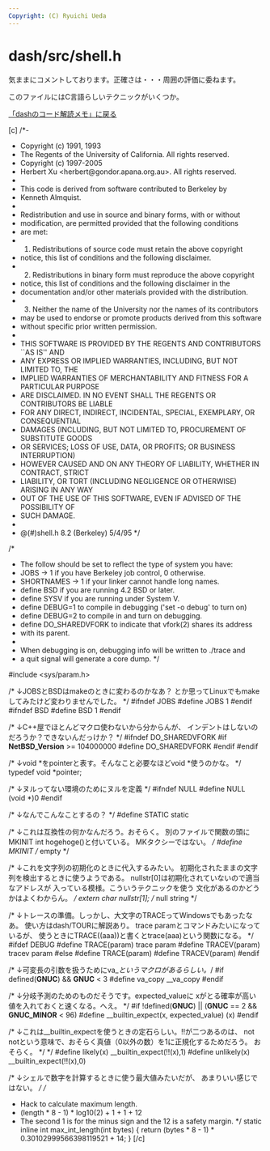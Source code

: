 ```yaml
---
Copyright: (C) Ryuichi Ueda
---
```



# dash/src/shell.h
気ままにコメントしております。正確さは・・・周囲の評価に委ねます。

このファイルにはC言語らしいテクニックがいくつか。


<a href="http://blog.ueda.asia/?page_id=4219" title="dashのコード解読メモ">「dashのコード解読メモ」に戻る</a>

[c]
/*-
 * Copyright (c) 1991, 1993
 *	The Regents of the University of California. All rights reserved.
 * Copyright (c) 1997-2005
 *	Herbert Xu &lt;herbert\@gondor.apana.org.au&gt;. All rights reserved.
 *
 * This code is derived from software contributed to Berkeley by
 * Kenneth Almquist.
 *
 * Redistribution and use in source and binary forms, with or without
 * modification, are permitted provided that the following conditions
 * are met:
 * 1. Redistributions of source code must retain the above copyright
 * notice, this list of conditions and the following disclaimer.
 * 2. Redistributions in binary form must reproduce the above copyright
 * notice, this list of conditions and the following disclaimer in the
 * documentation and/or other materials provided with the distribution.
 * 3. Neither the name of the University nor the names of its contributors
 * may be used to endorse or promote products derived from this software
 * without specific prior written permission.
 *
 * THIS SOFTWARE IS PROVIDED BY THE REGENTS AND CONTRIBUTORS ``AS IS'' AND
 * ANY EXPRESS OR IMPLIED WARRANTIES, INCLUDING, BUT NOT LIMITED TO, THE
 * IMPLIED WARRANTIES OF MERCHANTABILITY AND FITNESS FOR A PARTICULAR PURPOSE
 * ARE DISCLAIMED. IN NO EVENT SHALL THE REGENTS OR CONTRIBUTORS BE LIABLE
 * FOR ANY DIRECT, INDIRECT, INCIDENTAL, SPECIAL, EXEMPLARY, OR CONSEQUENTIAL
 * DAMAGES (INCLUDING, BUT NOT LIMITED TO, PROCUREMENT OF SUBSTITUTE GOODS
 * OR SERVICES; LOSS OF USE, DATA, OR PROFITS; OR BUSINESS INTERRUPTION)
 * HOWEVER CAUSED AND ON ANY THEORY OF LIABILITY, WHETHER IN CONTRACT, STRICT
 * LIABILITY, OR TORT (INCLUDING NEGLIGENCE OR OTHERWISE) ARISING IN ANY WAY
 * OUT OF THE USE OF THIS SOFTWARE, EVEN IF ADVISED OF THE POSSIBILITY OF
 * SUCH DAMAGE.
 *
 *	\@(#)shell.h	8.2 (Berkeley) 5/4/95
 */

/*
 * The follow should be set to reflect the type of system you have:
 *	JOBS -&gt; 1 if you have Berkeley job control, 0 otherwise.
 *	SHORTNAMES -&gt; 1 if your linker cannot handle long names.
 *	define BSD if you are running 4.2 BSD or later.
 *	define SYSV if you are running under System V.
 *	define DEBUG=1 to compile in debugging ('set -o debug' to turn on)
 *	define DEBUG=2 to compile in and turn on debugging.
 *	define DO_SHAREDVFORK to indicate that vfork(2) shares its address
 *	with its parent.
 *
 * When debugging is on, debugging info will be written to ./trace and
 * a quit signal will generate a core dump.
 */

#include &lt;sys/param.h&gt;

/* ↓JOBSとBSDはmakeのときに変わるのかなあ？
とか思ってLinuxでもmakeしてみたけど変わりませんでした。 */
#ifndef JOBS
#define JOBS 1
#endif
#ifndef BSD
#define BSD 1
#endif

/* ↓C++屋でほとんどマクロ使わないから分からんが、
インデントはしないのだろうか？できないんだっけか？ */
#ifndef DO_SHAREDVFORK
#if __NetBSD_Version__ &gt;= 104000000
#define DO_SHAREDVFORK
#endif
#endif

/* ↓void *をpointerと表す。そんなこと必要なほどvoid *使うのかな。 */
typedef void *pointer;

/* ↓ヌルってない環境のためにヌルを定義 */
#ifndef NULL
#define NULL (void *)0
#endif

/* ↓なんでこんなことするの？ */
#define STATIC static

/* ↓これは互換性の何かなんだろう。おそらく。
別のファイルで関数の頭にMKINIT int hogehoge()と付いている。
MKタクシーではない。 */
#define MKINIT	/* empty */

/* ↓これを文字列の初期化のときに代入するみたい。
初期化されたままの文字列を検出するときに使うようである。
nullstr[0]は初期化されていないので適当なアドレスが
入っている模様。こういうテクニックを使う
文化があるのかどうかはよくわからん。 */
extern char nullstr[1];		/* null string */

/* ↓トレースの準備。しっかし、大文字のTRACEってWindowsでもあったなあ。
使い方はdash/TOURに解説あり。
trace paramとコマンドみたいになっているが、
使うときにTRACE((aaa))と書くとtrace(aaa)という関数になる。 */
#ifdef DEBUG
#define TRACE(param)	trace param
#define TRACEV(param)	tracev param
#else
#define TRACE(param)
#define TRACEV(param)
#endif

/* ↓可変長の引数を扱うためにva_*というマクロがあるらしい。*/
#if defined(__GNUC__) &amp;&amp; __GNUC__ &lt; 3
#define va_copy __va_copy
#endif

/* ↓分岐予測のためのものだそうです。expected_valueに
xがとる確率が高い値を入れておくと速くなる。へえ。 */
#if !defined(__GNUC__) || (__GNUC__ == 2 &amp;&amp; __GNUC_MINOR__ &lt; 96)
#define __builtin_expect(x, expected_value) (x)
#endif

/* ↓これは__builtin_expectを使うときの定石らしい。!!が二つあるのは、
not notという意味で、おそらく真値（0以外の数）を1に正規化するためだろう。
おそらく。 */
*/
#define likely(x)	__builtin_expect(!!(x),1)
#define unlikely(x)	__builtin_expect(!!(x),0)

/* ↓シェルで数字を計算するときに使う最大値みたいだが、
あまりいい感じではない。 */
/*
 * Hack to calculate maximum length.
 * (length * 8 - 1) * log10(2) + 1 + 1 + 12
 * The second 1 is for the minus sign and the 12 is a safety margin.
 */
static inline int max_int_length(int bytes)
{
	return (bytes * 8 - 1) * 0.30102999566398119521 + 14;
}
[/c]
